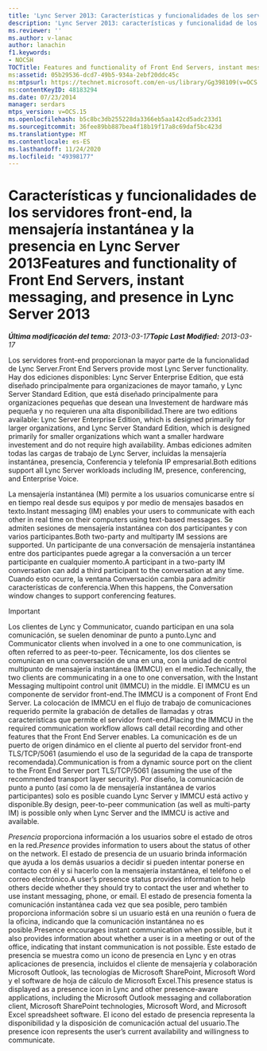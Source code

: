 ```yaml
---
title: 'Lync Server 2013: Características y funcionalidades de los servidores front-end, la mensajería instantánea y la presencia'
description: 'Lync Server 2013: características y funcionalidad de los servidores front-end, la mensajería instantánea y la presencia.'
ms.reviewer: ''
ms.author: v-lanac
author: lanachin
f1.keywords:
- NOCSH
TOCTitle: Features and functionality of Front End Servers, instant messaging, and presence
ms:assetid: 05b29536-dcd7-49b5-934a-2ebf20ddc45c
ms:mtpsurl: https://technet.microsoft.com/en-us/library/Gg398109(v=OCS.15)
ms:contentKeyID: 48183294
ms.date: 07/23/2014
manager: serdars
mtps_version: v=OCS.15
ms.openlocfilehash: b5c8bc3db255228da3366eb5aa142cd5adc233d1
ms.sourcegitcommit: 36fee89bb887bea4f18b19f17a8c69daf5bc423d
ms.translationtype: MT
ms.contentlocale: es-ES
ms.lasthandoff: 11/24/2020
ms.locfileid: "49398177"
---
```

# <a name="features-and-functionality-of-front-end-servers-instant-messaging-and-presence-in-lync-server-2013"></a><span data-ttu-id="1523b-103">Características y funcionalidades de los servidores front-end, la mensajería instantánea y la presencia en Lync Server 2013</span><span class="sxs-lookup"><span data-stu-id="1523b-103">Features and functionality of Front End Servers, instant messaging, and presence in Lync Server 2013</span></span>

<div data-xmlns="http://www.w3.org/1999/xhtml">

<div class="topic" data-xmlns="http://www.w3.org/1999/xhtml" data-msxsl="urn:schemas-microsoft-com:xslt" data-cs="https://msdn.microsoft.com/">

<div data-asp="https://msdn2.microsoft.com/asp">



</div>

<div id="mainSection">

<div id="mainBody"><span data-ttu-id="1523b-104">

<span> </span></span><span class="sxs-lookup"><span data-stu-id="1523b-104">

<span> </span></span></span>

<span data-ttu-id="1523b-105">_**Última modificación del tema:** 2013-03-17_</span><span class="sxs-lookup"><span data-stu-id="1523b-105">_**Topic Last Modified:** 2013-03-17_</span></span>

<span data-ttu-id="1523b-106">Los servidores front-end proporcionan la mayor parte de la funcionalidad de Lync Server.</span><span class="sxs-lookup"><span data-stu-id="1523b-106">Front End Servers provide most Lync Server functionality.</span></span> <span data-ttu-id="1523b-107">Hay dos ediciones disponibles: Lync Server Enterprise Edition, que está diseñado principalmente para organizaciones de mayor tamaño, y Lync Server Standard Edition, que está diseñado principalmente para organizaciones pequeñas que desean una Investement de hardware más pequeña y no requieren una alta disponibilidad.</span><span class="sxs-lookup"><span data-stu-id="1523b-107">There are two editions available: Lync Server Enterprise Edition, which is designed primarily for larger organizations, and Lync Server Standard Edition, which is designed primarily for smaller organizations which want a smaller hardware investement and do not require high availability.</span></span> <span data-ttu-id="1523b-108">Ambas ediciones admiten todas las cargas de trabajo de Lync Server, incluidas la mensajería instantánea, presencia, Conferencia y telefonía IP empresarial.</span><span class="sxs-lookup"><span data-stu-id="1523b-108">Both editions support all Lync Server workloads including IM, presence, conferencing, and Enterprise Voice.</span></span>

<span data-ttu-id="1523b-109">La mensajería instantánea (MI) permite a los usuarios comunicarse entre sí en tiempo real desde sus equipos y por medio de mensajes basados en texto.</span><span class="sxs-lookup"><span data-stu-id="1523b-109">Instant messaging (IM) enables your users to communicate with each other in real time on their computers using text-based messages.</span></span> <span data-ttu-id="1523b-110">Se admiten sesiones de mensajería instantánea con dos participantes y con varios participantes.</span><span class="sxs-lookup"><span data-stu-id="1523b-110">Both two-party and multiparty IM sessions are supported.</span></span> <span data-ttu-id="1523b-111">Un participante de una conversación de mensajería instantánea entre dos participantes puede agregar a la conversación a un tercer participante en cualquier momento.</span><span class="sxs-lookup"><span data-stu-id="1523b-111">A participant in a two-party IM conversation can add a third participant to the conversation at any time.</span></span> <span data-ttu-id="1523b-112">Cuando esto ocurre, la ventana Conversación cambia para admitir características de conferencia.</span><span class="sxs-lookup"><span data-stu-id="1523b-112">When this happens, the Conversation window changes to support conferencing features.</span></span>

<div>


> [!IMPORTANT]
> <span data-ttu-id="1523b-113">Los clientes de Lync y Communicator, cuando participan en una sola comunicación, se suelen denominar de punto a punto.</span><span class="sxs-lookup"><span data-stu-id="1523b-113">Lync and Communicator clients when involved in a one to one communication, is often referred to as peer-to-peer.</span></span> <span data-ttu-id="1523b-114">Técnicamente, los dos clientes se comunican en una conversación de una en una, con la unidad de control multipunto de mensajería instantánea (IMMCU) en el medio.</span><span class="sxs-lookup"><span data-stu-id="1523b-114">Technically, the two clients are communicating in a one to one conversation, with the Instant Messaging multipoint control unit (IMMCU) in the middle.</span></span> <span data-ttu-id="1523b-115">El IMMCU es un componente de servidor front-end.</span><span class="sxs-lookup"><span data-stu-id="1523b-115">The IMMCU is a component of Front End Server.</span></span> <span data-ttu-id="1523b-116">La colocación de IMMCU en el flujo de trabajo de comunicaciones requerido permite la grabación de detalles de llamadas y otras características que permite el servidor front-end.</span><span class="sxs-lookup"><span data-stu-id="1523b-116">Placing the IMMCU in the required communication workflow allows call detail recording and other features that the Front End Server enables.</span></span> <span data-ttu-id="1523b-117">La comunicación es de un puerto de origen dinámico en el cliente al puerto del servidor front-end TLS/TCP/5061 (asumiendo el uso de la seguridad de la capa de transporte recomendada).</span><span class="sxs-lookup"><span data-stu-id="1523b-117">Communication is from a dynamic source port on the client to the Front End Server port TLS/TCP/5061 (assuming the use of the recommended transport layer security).</span></span> <span data-ttu-id="1523b-118">Por diseño, la comunicación de punto a punto (así como la de mensajería instantánea de varios participantes) solo es posible cuando Lync Server y IMMCU está activo y disponible.</span><span class="sxs-lookup"><span data-stu-id="1523b-118">By design, peer-to-peer communication (as well as multi-party IM) is possible only when Lync Server and the IMMCU is active and available.</span></span>



</div>

<span data-ttu-id="1523b-119">*Presencia* proporciona información a los usuarios sobre el estado de otros en la red.</span><span class="sxs-lookup"><span data-stu-id="1523b-119">*Presence* provides information to users about the status of other on the network.</span></span> <span data-ttu-id="1523b-120">El estado de presencia de un usuario brinda información que ayuda a los demás usuarios a decidir si pueden intentar ponerse en contacto con él y si hacerlo con la mensajería instantánea, el teléfono o el correo electrónico.</span><span class="sxs-lookup"><span data-stu-id="1523b-120">A user’s presence status provides information to help others decide whether they should try to contact the user and whether to use instant messaging, phone, or email.</span></span> <span data-ttu-id="1523b-121">El estado de presencia fomenta la comunicación instantánea cada vez que sea posible, pero también proporciona información sobre si un usuario está en una reunión o fuera de la oficina, indicando que la comunicación instantánea no es posible.</span><span class="sxs-lookup"><span data-stu-id="1523b-121">Presence encourages instant communication when possible, but it also provides information about whether a user is in a meeting or out of the office, indicating that instant communication is not possible.</span></span> <span data-ttu-id="1523b-122">Este estado de presencia se muestra como un icono de presencia en Lync y en otras aplicaciones de presencia, incluidos el cliente de mensajería y colaboración Microsoft Outlook, las tecnologías de Microsoft SharePoint, Microsoft Word y el software de hoja de cálculo de Microsoft Excel.</span><span class="sxs-lookup"><span data-stu-id="1523b-122">This presence status is displayed as a presence icon in Lync and other presence-aware applications, including the Microsoft Outlook messaging and collaboration client, Microsoft SharePoint technologies, Microsoft Word, and Microsoft Excel spreadsheet software.</span></span> <span data-ttu-id="1523b-123">El icono del estado de presencia representa la disponibilidad y la disposición de comunicación actual del usuario.</span><span class="sxs-lookup"><span data-stu-id="1523b-123">The presence icon represents the user’s current availability and willingness to communicate.</span></span>

<span data-ttu-id="1523b-124"></div>

<span> </span>

</div>

</div>

</span><span class="sxs-lookup"><span data-stu-id="1523b-124"></div>

<span> </span>

</div>

</div>

</span></span></div>

